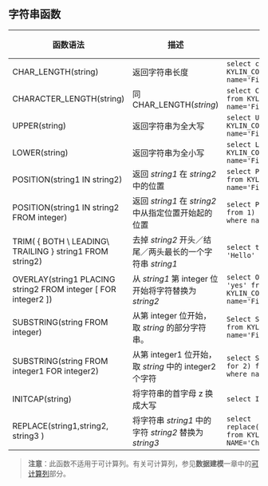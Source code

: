 ## 字符串函数

| 函数语法                                     | 描述                                     | 示例                                       | 返回值               |
| ---------------------------------------- | -------------------------------------- | ---------------------------------------- | ----------------- |
| CHAR_LENGTH(string)                      | 返回字符串长度                                | ```select char_length(name) from KYLIN_COUNTRY where name='Fiji'``` | ```4```           |
| CHARACTER_LENGTH(string)                 | 同 CHAR_LENGTH(*string*)                 | ```select CHARACTER_LENGTH(name) from KYLIN_COUNTRY where name='Fiji'``` | ```4```           |
| UPPER(string)                            | 返回字符串为全大写                              | ```select UPPER(name) from KYLIN_COUNTRY where name='Fiji'``` | ```FIJI```        |
| LOWER(string)                            | 返回字符串为全小写                              | ```select LOWER(name) from KYLIN_COUNTRY where name='Fiji'``` | ```fiji```        |
| POSITION(string1 IN string2)             | 返回 *string1* 在 *string2* 中的位置              | ```select POSITION('ji' in name)  from KYLIN_COUNTRY where name='Fiji'``` | ```3```           |
| POSITION(string1 IN string2 FROM integer) | 返回 *string1* 在 *string2* 中从指定位置开始起的位置      | ```select POSITION('ji' in name from 1)  from KYLIN_COUNTRY where name='Fiji'``` | ```3```           |
| TRIM( { BOTH \ LEADING\  TRAILING } string1 FROM string2) | 去掉 *string2* 开头／结尾／两头最长的一个字符串 *string1*   | ```select trim( BOTH 'H' from 'Hello' )``` | ``` ello```       |
| OVERLAY(string1 PLACING string2 FROM integer [ FOR integer2 ]) | 从 *string1* 第 integer 位开始将字符替换为 *string2*   | ```select OVERLAY (name PLACING 'yes' from 2 for 2) from KYLIN_COUNTRY where name='Fiji'``` | ```Fyesi```       |
| SUBSTRING(string FROM integer)           | 从第 integer 位开始，取 *string* 的部分字符串。            | ```Select SUBSTRING(name from 3) from KYLIN_COUNTRY where name='Fiji'``` | ```ji```          |
| SUBSTRING(string FROM integer1 FOR integer2) | 从第 integer1 位开始，取 *string* 中的 integer2 个字符    | ```select SUBSTRING(name from 3 for 2) from KYLIN_COUNTRY where name='Fiji'``` | ``` ji```         |
| INITCAP(string)                          | 将字符串的首字母 z 换成大写                          | ```select INITCAP('hello world')```      | ```Hello World``` |
| REPLACE(string1,string2, string3 )       | 将字符串 *string1* 中的字符 *string2* 替换为 *string3* | ```select replace(NAME,'China','Hello') from KYLIN_COUNTRY where NAME='China'``` | ```Hello```       |

> **注意**：此函数不适用于可计算列。有关可计算列，参见**数据建模**一章中的[可计算列](../../model/computed_column/README.cn.md)部分。
